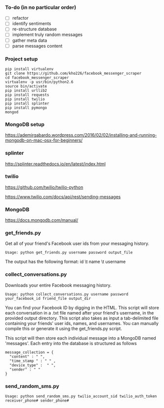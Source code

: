 ### To-do (in no particular order)
- [ ] refactor
- [ ] identify sentiments
- [ ] re-structure database
- [ ] implement truly random messages
- [ ] gather meta data
- [ ] parse messages content

### Project setup

```
pip install virtualenv
git clone https://github.com/kho226/facebook_messenger_scraper
cd facebook_messenger_scraper
virtualenv -p usr/bin/python2.6
source bin/activate
pip install urllib2
pip install requests
pip install twilio
pip install splinter
pip install pymongo
mongod
```

### MongoDB setup
https://ademirgabardo.wordpress.com/2016/02/02/installing-and-running-mongodb-on-mac-osx-for-beginners/

### splinter
http://splinter.readthedocs.io/en/latest/index.html

### twilio
https://github.com/twilio/twilio-python

https://www.twilio.com/docs/api/rest/sending-messages


### MongoDB
https://docs.mongodb.com/manual/

### get_friends.py

Get all of your friend's Facebook user ids from your messaging history.

```
Usage: python get_friends.py username password output_file
```

The output has the following format: id \t name \t username

### collect_conversations.py
Downloads your entire Facebook messaging history.

```
Usage: python collect_conversations.py username password your_facebook_id friend_file output_dir
```
You can find your Facebook ID by digging in the HTML. This script will store each conversation in a .txt file named after your friend's username, in the provided output directory. This script also takes as input a tab-delimited file containing your friends' user ids, names, and usernames. You can manually compile this or generate it using the get_friends.py script.

This script will then store each individual message into a MongoDB named 'messages'. Each entry into the database is structured as follows
```
message_collection = {
  "content" : " ",
  "time_stamp " : " " ,
  "device_type" :  " ",
  "sender" : " "
}
```

### send_random_sms.py

```
Usage: python send_random_sms.py twilio_account_sid twilio_auth_token receiver_phone# sender_phone#
